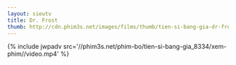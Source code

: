 ```yaml
---
layout: sieutv
title: Dr. Frost
thumb: http://cdn.phim3s.net/images/films/thumb/tien-si-bang-gia-dr-frost-2014.jpg
---
```

{% include jwpadv src='//phim3s.net/phim-bo/tien-si-bang-gia_8334/xem-phim//video.mp4' %}